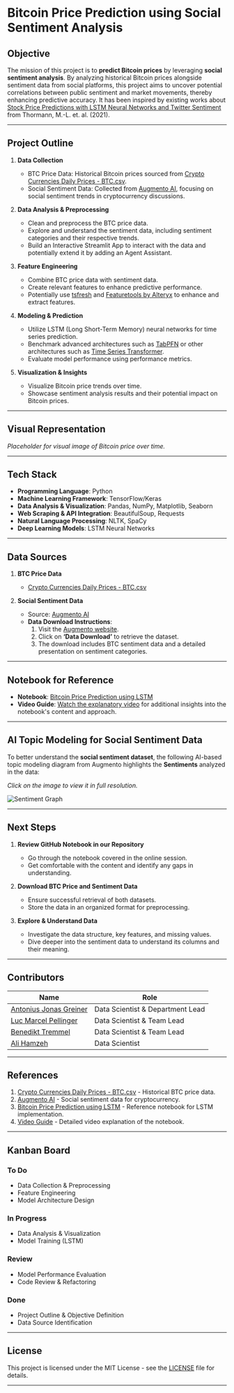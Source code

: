 
# **Bitcoin Price Prediction using Social Sentiment Analysis**

## **Objective**


The mission of this project is to **predict Bitcoin prices** by leveraging **social sentiment analysis**. By analyzing historical Bitcoin prices alongside sentiment data from social platforms, this project aims to uncover potential correlations between public sentiment and market movements, thereby enhancing predictive accuracy. It has been inspired by existing works about [ Stock Price Predictions with LSTM Neural Networks and Twitter Sentiment](http://www.iapress.org/index.php/soic/article/view/1202) from Thormann, M.-L. et. al. (2021).

---

## **Project Outline**

1. **Data Collection**
   - BTC Price Data: Historical Bitcoin prices sourced from [Crypto Currencies Daily Prices - BTC.csv](https://www.kaggle.com/datasets/svaningelgem/crypto-currencies-daily-prices/data?select=BTC.csv).
   - Social Sentiment Data: Collected from [Augmento AI](https://www.augmento.ai/), focusing on social sentiment trends in cryptocurrency discussions.

2. **Data Analysis & Preprocessing**
   - Clean and preprocess the BTC price data.
   - Explore and understand the sentiment data, including sentiment categories and their respective trends.
   - Build an Interactive Streamlit App to interact with the data and potentially extend it by adding an Agent Assistant.

3. **Feature Engineering**
   - Combine BTC price data with sentiment data.
   - Create relevant features to enhance predictive performance.
   - Potentially use [tsfresh](https://tsfresh.readthedocs.io/en/latest/) and [Featuretools by Alteryx](https://featuretools.alteryx.com/en/stable/) to enhance and extract features.

4. **Modeling & Prediction**
   - Utilize LSTM (Long Short-Term Memory) neural networks for time series prediction.
   - Benchmark advanced architectures such as [TabPFN](https://github.com/PriorLabs/TabPFN) or other architectures such as [Time Series Transformer](https://huggingface.co/docs/transformers/model_doc/time_series_transformer).
   - Evaluate model performance using performance metrics.

5. **Visualization & Insights**
   - Visualize Bitcoin price trends over time.
   - Showcase sentiment analysis results and their potential impact on Bitcoin prices.

---

## **Visual Representation**
*Placeholder for visual image of Bitcoin price over time.*

---

## **Tech Stack**

- **Programming Language**: Python
- **Machine Learning Framework**: TensorFlow/Keras
- **Data Analysis & Visualization**: Pandas, NumPy, Matplotlib, Seaborn
- **Web Scraping & API Integration**: BeautifulSoup, Requests
- **Natural Language Processing**: NLTK, SpaCy
- **Deep Learning Models**: LSTM Neural Networks

---

## **Data Sources**

1. **BTC Price Data**
   - [Crypto Currencies Daily Prices - BTC.csv](https://www.kaggle.com/datasets/svaningelgem/crypto-currencies-daily-prices/data?select=BTC.csv)

2. **Social Sentiment Data**
   - Source: [Augmento AI](https://www.augmento.ai/)
   - **Data Download Instructions**:
     1. Visit the [Augmento website](https://www.augmento.ai/).
     2. Click on **‘Data Download’** to retrieve the dataset.
     3. The download includes BTC sentiment data and a detailed presentation on sentiment categories.

---

## **Notebook for Reference**

- **Notebook**: [Bitcoin Price Prediction using LSTM](https://www.kaggle.com/code/meetnagadia/bitcoin-price-prediction-using-lstm/notebook)
- **Video Guide**: [Watch the explanatory video](https://www.youtube.com/watch?time_continue=10&v=p-QY7JNGD60&embeds_referring_euri=https%3A%2F%2Fwww.kaggleusercontent.com%2F&source_ve_path=MjM4NTE) for additional insights into the notebook's content and approach.

---

## **AI Topic Modeling for Social Sentiment Data**

To better understand the **social sentiment dataset**, the following AI-based topic modeling diagram from Augmento highlights the **Sentiments** analyzed in the data:




*Click on the image to view it in full resolution.*

<img src="https://www.augmento.ai/wp-content/uploads/2019/06/Sentiments-and-topics-measured-by-Augmento-s-AI.jpg" alt="Sentiment Graph" width="auto"/>

---

## **Next Steps**

1. **Review GitHub Notebook in our Repository**
    - Go through the notebook covered in the online session.
    - Get comfortable with the content and identify any gaps in understanding.

2. **Download BTC Price and Sentiment Data**
    - Ensure successful retrieval of both datasets.
    - Store the data in an organized format for preprocessing.

3. **Explore & Understand Data**
    - Investigate the data structure, key features, and missing values.
    - Dive deeper into the sentiment data to understand its columns and their meaning.

---

## **Contributors**

| Name          | Role                         |
| ------------- | ----------------------------- |
| [Antonius Jonas Greiner](https://www.linkedin.com/in/antoniusjgreiner/)   | Data Scientist & Department Lead  |
| [Luc Marcel Pellinger](https://www.linkedin.com/in/luc-pellinger/) | Data Scientist & Team Lead                   |
| [Benedikt Tremmel](https://www.linkedin.com/in/benedikt-tremmel-55a119283/) | Data Scientist & Team Lead                 |
| [Ali Hamzeh](https://www.linkedin.com/in/alihamzeh/) | Data Scientist                |

---

## **References**

1. [Crypto Currencies Daily Prices - BTC.csv](https://www.kaggle.com/datasets/svaningelgem/crypto-currencies-daily-prices/data?select=BTC.csv) - Historical BTC price data.
2. [Augmento AI](https://www.augmento.ai/) - Social sentiment data for cryptocurrency.
3. [Bitcoin Price Prediction using LSTM](https://www.kaggle.com/code/meetnagadia/bitcoin-price-prediction-using-lstm/notebook) - Reference notebook for LSTM implementation.
4. [Video Guide](https://www.youtube.com/watch?time_continue=10&v=p-QY7JNGD60&embeds_referring_euri=https%3A%2F%2Fwww.kaggleusercontent.com%2F&source_ve_path=MjM4NTE) - Detailed video explanation of the notebook.

---

## **Kanban Board**

### **To Do**
- Data Collection & Preprocessing
- Feature Engineering
- Model Architecture Design

### **In Progress**
- Data Analysis & Visualization
- Model Training (LSTM)

### **Review**
- Model Performance Evaluation
- Code Review & Refactoring

### **Done**
- Project Outline & Objective Definition
- Data Source Identification

---

## **License**

This project is licensed under the MIT License - see the [LICENSE](LICENSE) file for details.

---
